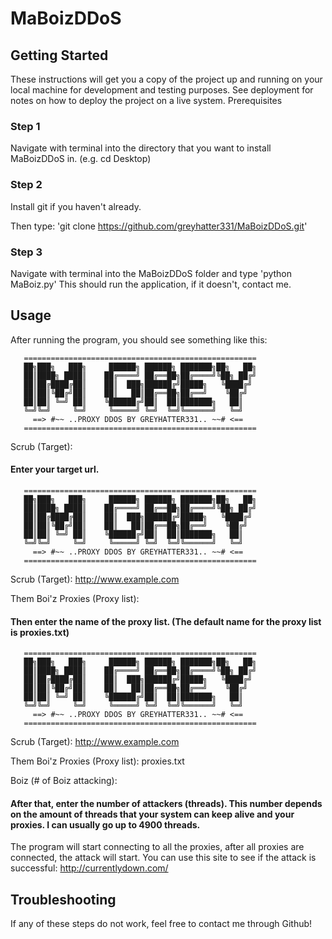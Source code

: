 # MaBoizDDoS

## Getting Started

These instructions will get you a copy of the project up and running on your local machine for development and testing purposes. See deployment for notes on how to deploy the project on a live system.
Prerequisites

### Step 1
Navigate with terminal into the directory that you want to install MaBoizDDoS in. (e.g. cd Desktop)


### Step 2
Install git if you haven't already.

Then type: 'git clone https://github.com/greyhatter331/MaBoizDDoS.git'


### Step 3
Navigate with terminal into the MaBoizDDoS folder and type 'python MaBoiz.py'
This should run the application, if it doesn't, contact me.

## Usage
After running the program, you should see something like this:

	   ====================================================
	   ██╗███╗   ███╗     ██████╗ ██████╗ ███████╗██╗   ██╗
	   ██║████╗ ████║    ██╔════╝ ██╔══██╗██╔════╝╚██╗ ██╔╝
	   ██║██╔████╔██║    ██║  ███╗██████╔╝█████╗   ╚████╔╝ 
	   ██║██║╚██╔╝██║    ██║   ██║██╔══██╗██╔══╝    ╚██╔╝  
	   ██║██║ ╚═╝ ██║    ╚██████╔╝██║  ██║███████╗   ██║   
	   ╚═╝╚═╝     ╚═╝     ╚═════╝ ╚═╝  ╚═╝╚══════╝   ╚═╝   
	     ==> #~~ ..PROXY DDOS BY GREYHATTER331.. ~~# <==  
	   ====================================================
Scrub (Target): 

#### Enter your target url.

	   ====================================================
	   ██╗███╗   ███╗     ██████╗ ██████╗ ███████╗██╗   ██╗
	   ██║████╗ ████║    ██╔════╝ ██╔══██╗██╔════╝╚██╗ ██╔╝
	   ██║██╔████╔██║    ██║  ███╗██████╔╝█████╗   ╚████╔╝ 
	   ██║██║╚██╔╝██║    ██║   ██║██╔══██╗██╔══╝    ╚██╔╝  
	   ██║██║ ╚═╝ ██║    ╚██████╔╝██║  ██║███████╗   ██║   
	   ╚═╝╚═╝     ╚═╝     ╚═════╝ ╚═╝  ╚═╝╚══════╝   ╚═╝   
	     ==> #~~ ..PROXY DDOS BY GREYHATTER331.. ~~# <==  
	   ====================================================
Scrub (Target): http://www.example.com 

Them Boi'z Proxies (Proxy list):

#### Then enter the name of the proxy list. (The default name for the proxy list is proxies.txt)

	   ====================================================
	   ██╗███╗   ███╗     ██████╗ ██████╗ ███████╗██╗   ██╗
	   ██║████╗ ████║    ██╔════╝ ██╔══██╗██╔════╝╚██╗ ██╔╝
	   ██║██╔████╔██║    ██║  ███╗██████╔╝█████╗   ╚████╔╝ 
	   ██║██║╚██╔╝██║    ██║   ██║██╔══██╗██╔══╝    ╚██╔╝  
	   ██║██║ ╚═╝ ██║    ╚██████╔╝██║  ██║███████╗   ██║   
	   ╚═╝╚═╝     ╚═╝     ╚═════╝ ╚═╝  ╚═╝╚══════╝   ╚═╝   
	     ==> #~~ ..PROXY DDOS BY GREYHATTER331.. ~~# <==  
	   ====================================================
Scrub (Target): http://www.example.com 

Them Boi'z Proxies (Proxy list): proxies.txt

Boiz (# of Boiz attacking): 

#### After that, enter the number of attackers (threads). This number depends on the amount of threads that your system can keep alive and your proxies. I can usually go up to 4900 threads.

The program will start connecting to all the proxies, after all proxies are connected, the attack will start. You can use this site to see if the attack is successful: http://currentlydown.com/

## Troubleshooting

If any of these steps do not work, feel free to contact me through Github!
